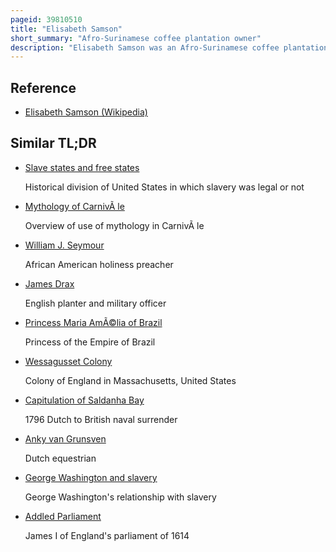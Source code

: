 ```yaml
---
pageid: 39810510
title: "Elisabeth Samson"
short_summary: "Afro-Surinamese coffee plantation owner"
description: "Elisabeth Samson was an Afro-Surinamese coffee plantation owner. She was born in Paramaribo in 1715 to a Freed Slave known as Mariana. All other Siblings were born as Slaves and were emancipated by their half-brother Charlo Jansz. Raised in the Home of her half-sister Maria Jansz, Samson was taught to read and write by her brothers-in Law who also trained her in Business. She began acquiring Properties at the Age of 19 but was expelled from the Colony in 1736 after being convicted of Slander. Her Appeal, heard by the Dutch Parliament, was successful and she returned to Suriname in 1739."
---
```


## Reference

- [Elisabeth Samson (Wikipedia)](https://en.wikipedia.org/?curid=39810510)

## Similar TL;DR

- [Slave states and free states](/tldr/en/slave-states-and-free-states)

  Historical division of United States in which slavery was legal or not

- [Mythology of CarnivÃ le](/tldr/en/mythology-of-carnivale)

  Overview of use of mythology in CarnivÃ le

- [William J. Seymour](/tldr/en/william-j-seymour)

  African American holiness preacher

- [James Drax](/tldr/en/james-drax)

  English planter and military officer

- [Princess Maria AmÃ©lia of Brazil](/tldr/en/princess-maria-amelia-of-brazil)

  Princess of the Empire of Brazil

- [Wessagusset Colony](/tldr/en/wessagusset-colony)

  Colony of England in Massachusetts, United States

- [Capitulation of Saldanha Bay](/tldr/en/capitulation-of-saldanha-bay)

  1796 Dutch to British naval surrender

- [Anky van Grunsven](/tldr/en/anky-van-grunsven)

  Dutch equestrian

- [George Washington and slavery](/tldr/en/george-washington-and-slavery)

  George Washington's relationship with slavery

- [Addled Parliament](/tldr/en/addled-parliament)

  James I of England's parliament of 1614
